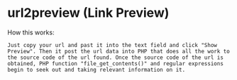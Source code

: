 # url2preview (Link Preview)

  How this works:

    Just copy your url and past it into the text field and click "Show Preview". Then it post the url data into PHP that does all the work to  the source code of the url found. Once the source code of the url is obtained, PHP function "file_get_contents()" and regular expressions begin to seek out and taking relevant information on it.
